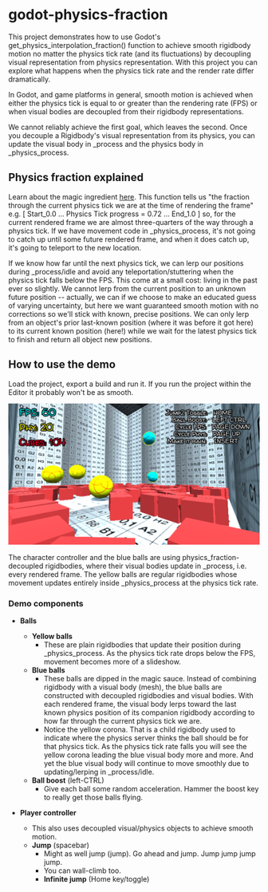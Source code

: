 # godot-physics-fraction

This project demonstrates how to use Godot's get_physics_interpolation_fraction() function to achieve smooth rigidbody motion no matter the physics tick rate (and its fluctuations) by decoupling visual representation from physics representation.  With this project you can explore what happens when the physics tick rate and the render rate differ dramatically.

In Godot, and game platforms in general, smooth motion is achieved when either the physics tick is equal to or greater than the rendering rate (FPS) or when visual bodies are decoupled from their rigidbody representations.

We cannot reliably achieve the first goal, which leaves the second.  Once you decouple a Rigidbody's visual representation from its physics, you can update the visual body in _process and the physics body in _physics_process.

## Physics fraction explained

Learn about the magic ingredient [here](https://docs.godotengine.org/en/latest/classes/class_engine.html#class-engine-method-get-physics-interpolation-fraction).  This function tells us "the fraction through the current physics tick we are at the time of rendering the frame" e.g. [ Start_0.0 ... Physics Tick progress = 0.72 ... End_1.0 ] so, for the current rendered frame we are almost three-quarters of the way through a physics tick.  If we have movement code in _physics_process, it's not going to catch up until some future rendered frame, and when it does catch up, it's going to teleport to the new location.

If we know how far until the next physics tick, we can lerp our positions during _process/idle and avoid any teleportation/stuttering when the physics tick falls below the FPS.  This come at a small cost: living in the past ever so slightly.  We cannot lerp from the current position to an unknown future position -- actually, we can if we choose to make an educated guess of varying uncertainty, but here we want guaranteed smooth motion with no corrections so we'll stick with known, precise positions.  We can only lerp from an object's prior last-known position (where it was before it got here) to its current known position (here!) while we wait for the latest physics tick to finish and return all object new positions.

## How to use the demo

Load the project, export a build and run it.  If you run the project within the Editor it probably won't be as smooth.

![](https://raw.githubusercontent.com/belzecue/images/main/Screen-2021-12-08_15-28-47.png)



The character controller and the blue balls are using physics_fraction-decoupled rigidbodies, where their visual bodies update in _process, i.e. every rendered frame.  The yellow balls are regular rigidbodies whose movement updates entirely inside _physics_process at the physics tick rate.

### Demo components

- **Balls**
  - **Yellow balls**
    - These are plain rigidbodies that update their position during _physics_process.  As the physics tick rate drops below the FPS, movement becomes more of a slideshow.
  - **Blue balls**
    - These balls are dipped in the magic sauce.  Instead of combining rigidbody with a visual body (mesh), the blue balls are constructed with decoupled rigidbodies and visual bodies.  With each rendered frame, the visual body lerps toward the last known physics position of its companion rigidbody according to how far through the current physics tick we are.
    - Notice the yellow corona.  That is a child rigidbody used to indicate where the physics server thinks the ball should be for that physics tick.  As the physics tick rate falls you will see the yellow corona leading the blue visual body more and more.  And yet the blue visual body will continue to move smoothly due to updating/lerping in _process/idle.
  - **Ball boost** (left-CTRL)
    - Give each ball some random acceleration.  Hammer the boost key to really get those balls flying.

- **Player controller**
  - This also uses decoupled visual/physics objects to achieve smooth motion.
  - **Jump** (spacebar)
    - Might as well jump (jump).  Go ahead and jump. Jump jump jump jump.
    - You can wall-climb too.
    - **Infinite jump** (Home key/toggle)


